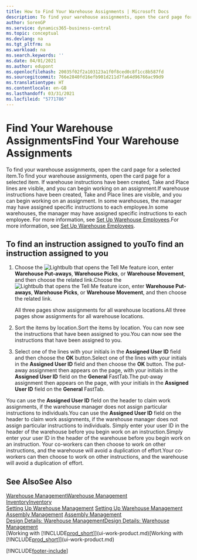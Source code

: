 ```yaml
---
title: How to Find Your Warehouse Assignments | Microsoft Docs
description: To find your warehouse assignments, open the card page for a selected item. If warehouse instructions have been created, Take and Place lines are visible, and you can begin working on an assignment. In some warehouses, the manager may have assigned specific instructions to each employee.
author: SorenGP
ms.service: dynamics365-business-central
ms.topic: conceptual
ms.devlang: na
ms.tgt_pltfrm: na
ms.workload: na
ms.search.keywords: ''
ms.date: 04/01/2021
ms.author: edupont
ms.openlocfilehash: 20035f02f2a103123a1f0f8ced0c8f1cc8b587fd
ms.sourcegitcommit: 766e2840fd16efb901d211d7fa64d96766ac99d9
ms.translationtype: HT
ms.contentlocale: en-GB
ms.lasthandoff: 03/31/2021
ms.locfileid: "5771786"
---
```

# <a name="find-your-warehouse-assignments"></a><span data-ttu-id="5f195-105">Find Your Warehouse Assignments</span><span class="sxs-lookup"><span data-stu-id="5f195-105">Find Your Warehouse Assignments</span></span>
<span data-ttu-id="5f195-106">To find your warehouse assignments, open the card page for a selected item.</span><span class="sxs-lookup"><span data-stu-id="5f195-106">To find your warehouse assignments, open the card page for a selected item.</span></span> <span data-ttu-id="5f195-107">If warehouse instructions have been created, Take and Place lines are visible, and you can begin working on an assignment.</span><span class="sxs-lookup"><span data-stu-id="5f195-107">If warehouse instructions have been created, Take and Place lines are visible, and you can begin working on an assignment.</span></span> <span data-ttu-id="5f195-108">In some warehouses, the manager may have assigned specific instructions to each employee.</span><span class="sxs-lookup"><span data-stu-id="5f195-108">In some warehouses, the manager may have assigned specific instructions to each employee.</span></span> <span data-ttu-id="5f195-109">For more information, see [Set Up Warehouse Employees](warehouse-how-to-set-up-warehouse-employees.md).</span><span class="sxs-lookup"><span data-stu-id="5f195-109">For more information, see [Set Up Warehouse Employees](warehouse-how-to-set-up-warehouse-employees.md).</span></span>

## <a name="to-find-an-instruction-assigned-to-you"></a><span data-ttu-id="5f195-110">To find an instruction assigned to you</span><span class="sxs-lookup"><span data-stu-id="5f195-110">To find an instruction assigned to you</span></span>  
1.  <span data-ttu-id="5f195-111">Choose the ![Lightbulb that opens the Tell Me feature](media/ui-search/search_small.png "Tell me what you want to do") icon, enter **Warehouse Put-aways**, **Warehouse Picks**, or **Warehouse Movement**, and then choose the related link.</span><span class="sxs-lookup"><span data-stu-id="5f195-111">Choose the ![Lightbulb that opens the Tell Me feature](media/ui-search/search_small.png "Tell me what you want to do") icon, enter **Warehouse Put-aways**, **Warehouse Picks**, or **Warehouse Movement**, and then choose the related link.</span></span>

    <span data-ttu-id="5f195-112">All three pages show assignments for all warehouse locations.</span><span class="sxs-lookup"><span data-stu-id="5f195-112">All three pages show assignments for all warehouse locations.</span></span>  

2. <span data-ttu-id="5f195-113">Sort the items by location.</span><span class="sxs-lookup"><span data-stu-id="5f195-113">Sort the items by location.</span></span> <span data-ttu-id="5f195-114">You can now see the instructions that have been assigned to you.</span><span class="sxs-lookup"><span data-stu-id="5f195-114">You can now see the instructions that have been assigned to you.</span></span>  
3. <span data-ttu-id="5f195-115">Select one of the lines with your initials in the **Assigned User ID** field and then choose the **OK** button.</span><span class="sxs-lookup"><span data-stu-id="5f195-115">Select one of the lines with your initials in the **Assigned User ID** field and then choose the **OK** button.</span></span> <span data-ttu-id="5f195-116">The put-away assignment then appears on the page, with your initials in the **Assigned User ID** field on the **General** FastTab.</span><span class="sxs-lookup"><span data-stu-id="5f195-116">The put-away assignment then appears on the page, with your initials in the **Assigned User ID** field on the **General** FastTab.</span></span>  

<span data-ttu-id="5f195-117">You can use the **Assigned User ID** field on the header to claim work assignments, if the warehouse manager does not assign particular instructions to individuals.</span><span class="sxs-lookup"><span data-stu-id="5f195-117">You can use the **Assigned User ID** field on the header to claim work assignments, if the warehouse manager does not assign particular instructions to individuals.</span></span> <span data-ttu-id="5f195-118">Simply enter your user ID in the header of the warehouse before you begin work on an instruction.</span><span class="sxs-lookup"><span data-stu-id="5f195-118">Simply enter your user ID in the header of the warehouse before you begin work on an instruction.</span></span> <span data-ttu-id="5f195-119">Your co-workers can then choose to work on other instructions, and the warehouse will avoid a duplication of effort.</span><span class="sxs-lookup"><span data-stu-id="5f195-119">Your co-workers can then choose to work on other instructions, and the warehouse will avoid a duplication of effort.</span></span>  

## <a name="see-also"></a><span data-ttu-id="5f195-120">See Also</span><span class="sxs-lookup"><span data-stu-id="5f195-120">See Also</span></span>  
[<span data-ttu-id="5f195-121">Warehouse Management</span><span class="sxs-lookup"><span data-stu-id="5f195-121">Warehouse Management</span></span>](warehouse-manage-warehouse.md)  
[<span data-ttu-id="5f195-122">Inventory</span><span class="sxs-lookup"><span data-stu-id="5f195-122">Inventory</span></span>](inventory-manage-inventory.md)  
<span data-ttu-id="5f195-123">[Setting Up Warehouse Management](warehouse-setup-warehouse.md)   </span><span class="sxs-lookup"><span data-stu-id="5f195-123">[Setting Up Warehouse Management](warehouse-setup-warehouse.md)   </span></span>  
<span data-ttu-id="5f195-124">[Assembly Management](assembly-assemble-items.md)  </span><span class="sxs-lookup"><span data-stu-id="5f195-124">[Assembly Management](assembly-assemble-items.md)  </span></span>  
[<span data-ttu-id="5f195-125">Design Details: Warehouse Management</span><span class="sxs-lookup"><span data-stu-id="5f195-125">Design Details: Warehouse Management</span></span>](design-details-warehouse-management.md)  
<span data-ttu-id="5f195-126">[Working with [!INCLUDE[prod_short](includes/prod_short.md)]](ui-work-product.md)</span><span class="sxs-lookup"><span data-stu-id="5f195-126">[Working with [!INCLUDE[prod_short](includes/prod_short.md)]](ui-work-product.md)</span></span> 


[!INCLUDE[footer-include](includes/footer-banner.md)]